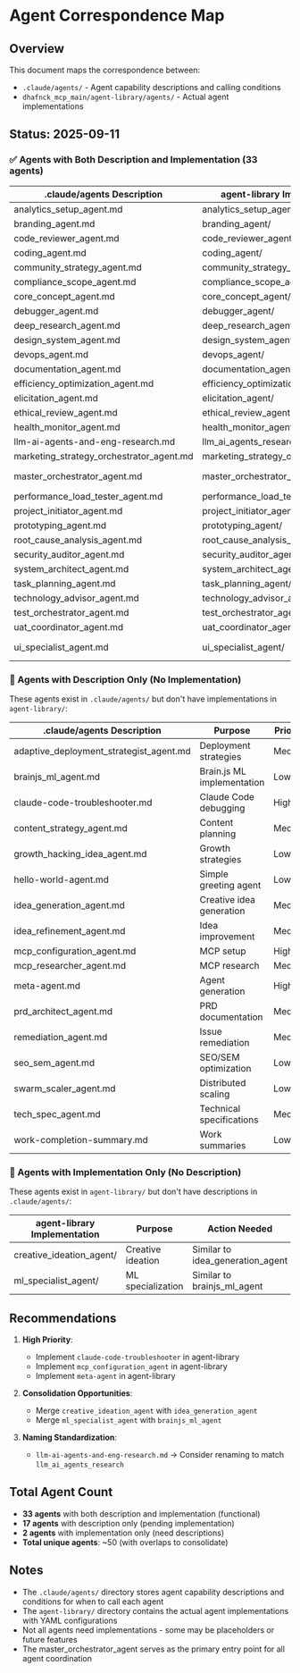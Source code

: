 # Agent Correspondence Map

## Overview
This document maps the correspondence between:
- `.claude/agents/` - Agent capability descriptions and calling conditions
- `dhafnck_mcp_main/agent-library/agents/` - Actual agent implementations

## Status: 2025-09-11

### ✅ Agents with Both Description and Implementation (33 agents)

| .claude/agents Description | agent-library Implementation | Status |
|---------------------------|------------------------------|---------|
| analytics_setup_agent.md | analytics_setup_agent/ | ✅ Match |
| branding_agent.md | branding_agent/ | ✅ Match |
| code_reviewer_agent.md | code_reviewer_agent/ | ✅ Match |
| coding_agent.md | coding_agent/ | ✅ Match |
| community_strategy_agent.md | community_strategy_agent/ | ✅ Match |
| compliance_scope_agent.md | compliance_scope_agent/ | ✅ Match |
| core_concept_agent.md | core_concept_agent/ | ✅ Match |
| debugger_agent.md | debugger_agent/ | ✅ Match |
| deep_research_agent.md | deep_research_agent/ | ✅ Match |
| design_system_agent.md | design_system_agent/ | ✅ Match |
| devops_agent.md | devops_agent/ | ✅ Match |
| documentation_agent.md | documentation_agent/ | ✅ Match |
| efficiency_optimization_agent.md | efficiency_optimization_agent/ | ✅ Match |
| elicitation_agent.md | elicitation_agent/ | ✅ Match |
| ethical_review_agent.md | ethical_review_agent/ | ✅ Match |
| health_monitor_agent.md | health_monitor_agent/ | ✅ Match |
| llm-ai-agents-and-eng-research.md | llm_ai_agents_research/ | ✅ Name variation |
| marketing_strategy_orchestrator_agent.md | marketing_strategy_orchestrator_agent/ | ✅ Match |
| master_orchestrator_agent.md | master_orchestrator_agent/ | ✅ Match (renamed from uber_orchestrator) |
| performance_load_tester_agent.md | performance_load_tester_agent/ | ✅ Match |
| project_initiator_agent.md | project_initiator_agent/ | ✅ Match |
| prototyping_agent.md | prototyping_agent/ | ✅ Match |
| root_cause_analysis_agent.md | root_cause_analysis_agent/ | ✅ Match |
| security_auditor_agent.md | security_auditor_agent/ | ✅ Match |
| system_architect_agent.md | system_architect_agent/ | ✅ Match |
| task_planning_agent.md | task_planning_agent/ | ✅ Match |
| technology_advisor_agent.md | technology_advisor_agent/ | ✅ Match |
| test_orchestrator_agent.md | test_orchestrator_agent/ | ✅ Match |
| uat_coordinator_agent.md | uat_coordinator_agent/ | ✅ Match |
| ui_specialist_agent.md | ui_specialist_agent/ | ✅ Match (renamed from ui_designer_expert_shadcn) |

### 📝 Agents with Description Only (No Implementation)

These agents exist in `.claude/agents/` but don't have implementations in `agent-library/`:

| .claude/agents Description | Purpose | Priority |
|---------------------------|----------|----------|
| adaptive_deployment_strategist_agent.md | Deployment strategies | Medium |
| brainjs_ml_agent.md | Brain.js ML implementation | Low |
| claude-code-troubleshooter.md | Claude Code debugging | High |
| content_strategy_agent.md | Content planning | Medium |
| growth_hacking_idea_agent.md | Growth strategies | Low |
| hello-world-agent.md | Simple greeting agent | Low |
| idea_generation_agent.md | Creative idea generation | Medium |
| idea_refinement_agent.md | Idea improvement | Medium |
| mcp_configuration_agent.md | MCP setup | High |
| mcp_researcher_agent.md | MCP research | Medium |
| meta-agent.md | Agent generation | High |
| prd_architect_agent.md | PRD documentation | Medium |
| remediation_agent.md | Issue remediation | Medium |
| seo_sem_agent.md | SEO/SEM optimization | Low |
| swarm_scaler_agent.md | Distributed scaling | Low |
| tech_spec_agent.md | Technical specifications | Medium |
| work-completion-summary.md | Work summaries | Low |

### 🔧 Agents with Implementation Only (No Description)

These agents exist in `agent-library/` but don't have descriptions in `.claude/agents/`:

| agent-library Implementation | Purpose | Action Needed |
|------------------------------|----------|--------------|
| creative_ideation_agent/ | Creative ideation | Similar to idea_generation_agent |
| ml_specialist_agent/ | ML specialization | Similar to brainjs_ml_agent |

## Recommendations

1. **High Priority**:
   - Implement `claude-code-troubleshooter` in agent-library
   - Implement `mcp_configuration_agent` in agent-library
   - Implement `meta-agent` in agent-library

2. **Consolidation Opportunities**:
   - Merge `creative_ideation_agent` with `idea_generation_agent`
   - Merge `ml_specialist_agent` with `brainjs_ml_agent`

3. **Naming Standardization**:
   - `llm-ai-agents-and-eng-research.md` → Consider renaming to match `llm_ai_agents_research`

## Total Agent Count
- **33 agents** with both description and implementation (functional)
- **17 agents** with description only (pending implementation)
- **2 agents** with implementation only (need descriptions)
- **Total unique agents**: ~50 (with overlaps to consolidate)

## Notes
- The `.claude/agents/` directory stores agent capability descriptions and conditions for when to call each agent
- The `agent-library/` directory contains the actual agent implementations with YAML configurations
- Not all agents need implementations - some may be placeholders or future features
- The master_orchestrator_agent serves as the primary entry point for all agent coordination